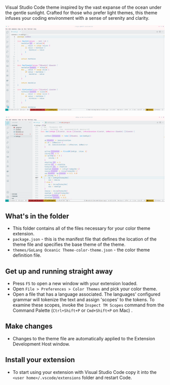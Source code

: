 Visual Studio Code theme inspired by the vast expanse of the ocean under the gentle sunlight. Crafted for those who prefer light themes, this theme infuses your coding environment with a sense of serenity and clarity.


![Oceanic color theme for Go Lang](https://raw.githubusercontent.com/sudeepbatra/golang-oceanic-theme/main/screenshots/golang_oceanic_theme_ss1.png "Go Lang Oceanic Theme")

![Oceanic color theme for Go Lang](https://raw.githubusercontent.com/sudeepbatra/golang-oceanic-theme/main/screenshots/go_lang_oceanic_theme_ss2.png "Go Lang Oceanic Theme")

## What's in the folder

* This folder contains all of the files necessary for your color theme extension.
* `package.json` - this is the manifest file that defines the location of the theme file and specifies the base theme of the theme.
* `themes/GoLang Oceanic Theme-color-theme.json` - the color theme definition file.

## Get up and running straight away

* Press `F5` to open a new window with your extension loaded.
* Open `File > Preferences > Color Themes` and pick your color theme.
* Open a file that has a language associated. The languages' configured grammar will tokenize the text and assign 'scopes' to the tokens. To examine these scopes, invoke the `Inspect TM Scopes` command from the Command Palette (`Ctrl+Shift+P` or `Cmd+Shift+P` on Mac) .

## Make changes

* Changes to the theme file are automatically applied to the Extension Development Host window.

## Install your extension

* To start using your extension with Visual Studio Code copy it into the `<user home>/.vscode/extensions` folder and restart Code.